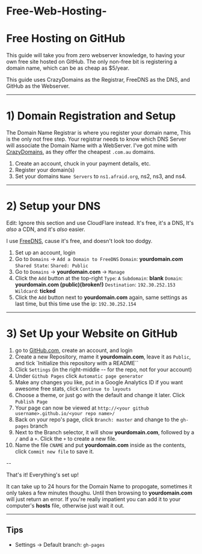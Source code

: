 # Free-Web-Hosting-
# Free Hosting on GitHub

This guide will take you from zero webserver knowledge, to having your own free site hosted on GitHub. The only non-free bit is registering a domain name, which can be as cheap as $5/year.

This guide uses CrazyDomains as the Registrar, FreeDNS as the DNS, and GitHub as the Webserver.

---

# 1) Domain Registration and Setup

The Domain Name Registrar is where you register your domain name, This is the only not free step.
Your registrar needs to know which DNS Server will associate the Domain Name with a WebServer.
I've got mine with [CrazyDomains](http://crazydomains.com.au), as they offer the cheapest `.com.au` domains.

1. Create an account, chuck in your payment details, etc.
1. Register your domain(s)
2. Set your domains `Name Servers` to `ns1.afraid.org`, ns2, ns3, and ns4.

---

# 2) Setup your DNS

Edit: Ignore this section and use CloudFlare instead. It's free, it's a DNS, It's _also_ a CDN, and it's _also_ easier.

I use [FreeDNS](http://freedns.afraid.org/), cause it's free, and doesn't look too dodgy.

1. Set up an account, login
2. Go to `Domains` -> `Add a Domain to FreeDNS`
  `Domain`: __yourdomain.com__
  `Shared State`: `Shared: Public`
2. Go to `Domains` -> __yourdomain.com__ -> `Manage`
3. Click the `Add` button at the top-right
  `Type`: `A`
  `Subdomain`: __blank__
  `Domain`: __yourdomain.com (public)(broken!)__
  `Destination`: `192.30.252.153`
  `Wildcard`: __ticked__
4. Click the `Add` button next to __yourdomain.com__ again, same settings as last time, but this time use the ip: `192.30.252.154`

---

# 3) Set Up your Website on GitHub

1. go to [GitHub.com](http://github.com), create an account, and login
2. Create a new Repository, mame it __yourdomain.com__, leave it as `Public`, and tick `Initialize this repository with a README``
3. Click `Settings` (in the right-middle -- for the repo, not for your account)
4. Under `Github Pages` click `Automatic page generator`
5. Make any changes you like, put in a Google Analytics ID if you want awesome free stats, click `Continue to layouts`
6. Choose a theme, or just go with the default and change it later. Click `Publish Page`
7. Your page can now be viewed at `http://<your github username>.github.io/<your repo name>/`
8. Back on your repo's page, click `Branch: master` and change to the `gh-pages` branch
9. Next to the Branch selector, it will show __yourdomain.com__, followed by a `/` and a `+`. Click the `+` to create a new file.
10. Name the file `CNAME` and put __yourdomain.com__ inside as the contents, click `Commit new file` to save it.


--

That's it! Everything's set up!

It can take up to 24 hours for the Domain Name to propogate, sometimes it only takes a few minutes thoughu. Until then browsing to __yourdomain.com__ will just return an error. If you're really impatient you can add it to your computer's __hosts__ file, otherwise just wait it out.


---

## Tips

- Settings -> Default branch: `gh-pages`
